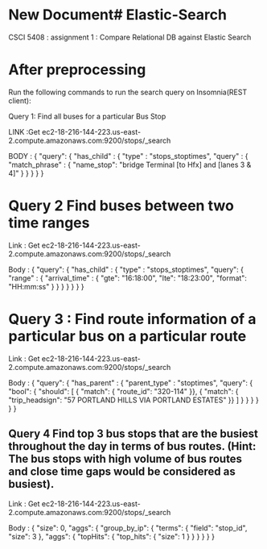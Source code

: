 # New Document# Elastic-Search
CSCI 5408 : assignment 1 : Compare Relational DB against Elastic Search

# After preprocessing

Run the following commands to run the search query on Insomnia(REST client):

Query 1: Find all buses for a particular Bus Stop

LINK :Get ec2-18-216-144-223.us-east-2.compute.amazonaws.com:9200/stops/_search

BODY : 
{
"query": {
"has_child" : {
"type" : "stops_stoptimes",
"query" : {
"match_phrase" : {
"name_stop": "bridge Terminal [to Hfx] and [lanes 3 & 4]"
}
}
}
}
}

# Query 2 Find buses between two time ranges

Link : Get ec2-18-216-144-223.us-east-2.compute.amazonaws.com:9200/stops/_search

Body : 
{
"query":
{
"has_child" :
{
"type" : "stops_stoptimes",
"query": {
"range" :
{
"arrival_time" :
{
"gte": "16:18:00",
"lte": "18:23:00",
"format": "HH:mm:ss"
}
}
}
}
}
}
}

# Query 3 : Find route information of a particular bus on a particular route

Link : Get ec2-18-216-144-223.us-east-2.compute.amazonaws.com:9200/stops/_search

Body :
{
"query":
{
"has_parent" :
{
"parent_type" : "stoptimes",
"query":
{
"bool": {
"should":
[
{ "match": { "route_id": "320-114" }},
{ "match": { "trip_headsign": "57 PORTLAND HILLS VIA PORTLAND ESTATES" }}
]
}
}
}
}
}
}
## Query 4 Find top 3 bus stops that are the busiest throughout the day in terms of bus routes. (Hint: The bus stops with high volume of bus routes and close time gaps would be considered as busiest).

Link : Get ec2-18-216-144-223.us-east-2.compute.amazonaws.com:9200/stops/_search

Body :
{
"size": 0,
"aggs": {
"group_by_ip": {
"terms": {
"field": "stop_id",
"size": 3
},
"aggs": {
"topHits": {
"top_hits": {
"size": 1
}
}
}
}
}
}
